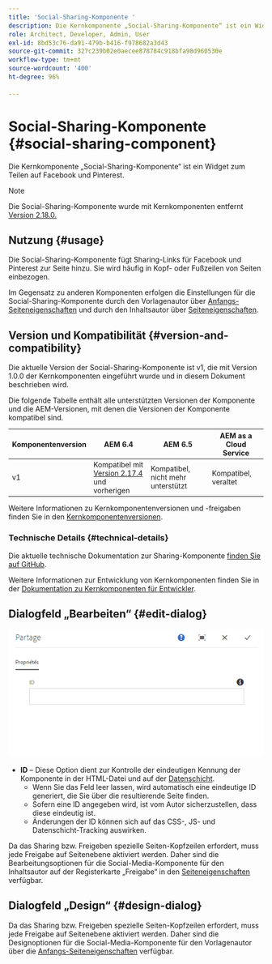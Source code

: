 ```yaml
---
title: 'Social-Sharing-Komponente '
description: Die Kernkomponente „Social-Sharing-Komponente“ ist ein Widget zum Teilen auf Facebook und Pinterest.
role: Architect, Developer, Admin, User
exl-id: 8bd53c76-da91-479b-b416-f978682a3d43
source-git-commit: 327c239b02e0aecee878784c918bfa98d960530e
workflow-type: tm+mt
source-wordcount: '400'
ht-degree: 96%

---
```


# Social-Sharing-Komponente {#social-sharing-component}

Die Kernkomponente „Social-Sharing-Komponente“ ist ein Widget zum Teilen auf Facebook und Pinterest.

>[!NOTE]
>
>Die Social-Sharing-Komponente wurde mit Kernkomponenten entfernt [Version 2.18.0.](/help/versions.md)

## Nutzung {#usage}

Die Social-Sharing-Komponente fügt Sharing-Links für Facebook und Pinterest zur Seite hinzu. Sie wird häufig in Kopf- oder Fußzeilen von Seiten einbezogen.

Im Gegensatz zu anderen Komponenten erfolgen die Einstellungen für die Social-Sharing-Komponente durch den Vorlagenautor über [Anfangs-Seiteneigenschaften](https://experienceleague.adobe.com/docs/experience-manager-cloud-service/sites/authoring/features/templates.html?lang=de) und durch den Inhaltsautor über [Seiteneigenschaften](https://experienceleague.adobe.com/docs/experience-manager-cloud-service/sites/authoring/fundamentals/page-properties.html?lang=de).

## Version und Kompatibilität {#version-and-compatibility}

Die aktuelle Version der Social-Sharing-Komponente ist v1, die mit Version 1.0.0 der Kernkomponenten eingeführt wurde und in diesem Dokument beschrieben wird.

Die folgende Tabelle enthält alle unterstützten Versionen der Komponente und die AEM-Versionen, mit denen die Versionen der Komponente kompatibel sind.

| Komponentenversion | AEM 6.4 | AEM 6.5 | AEM as a Cloud Service |
|--- |--- |--- |---|
| v1 | Kompatibel mit<br>[Version 2.17.4](/help/versions.md) und vorherigen | Kompatibel, nicht mehr unterstützt | Kompatibel, veraltet |

Weitere Informationen zu Kernkomponentenversionen und -freigaben finden Sie in den [Kernkomponentenversionen](/help/versions.md).

### Technische Details {#technical-details}

Die aktuelle technische Dokumentation zur Sharing-Komponente [finden Sie auf GitHub](https://adobe.com/go/aem_cmp_tech_sharing_v1_de).

Weitere Informationen zur Entwicklung von Kernkomponenten finden Sie in der [Dokumentation zu Kernkomponenten für Entwickler](/help/developing/overview.md).

## Dialogfeld „Bearbeiten“ {#edit-dialog}

![Dialogfeld „Bearbeiten“ der Sharing-Komponente](/help/assets/sharing-edit.png)

* **ID** – Diese Option dient zur Kontrolle der eindeutigen Kennung der Komponente in der HTML-Datei und auf der [Datenschicht](/help/developing/data-layer/overview.md).
   * Wenn Sie das Feld leer lassen, wird automatisch eine eindeutige ID generiert, die Sie über die resultierende Seite finden.
   * Sofern eine ID angegeben wird, ist vom Autor sicherzustellen, dass diese eindeutig ist.
   * Änderungen der ID können sich auf das CSS-, JS- und Datenschicht-Tracking auswirken.

Da das Sharing bzw. Freigeben spezielle Seiten-Kopfzeilen erfordert, muss jede Freigabe auf Seitenebene aktiviert werden. Daher sind die Bearbeitungsoptionen für die Social-Media-Komponente für den Inhaltsautor auf der Registerkarte „Freigabe“ in den [Seiteneigenschaften](https://experienceleague.adobe.com/docs/experience-manager-cloud-service/sites/authoring/fundamentals/page-properties.html) verfügbar.

## Dialogfeld „Design“ {#design-dialog}

Da das Sharing bzw. Freigeben spezielle Seiten-Kopfzeilen erfordert, muss jede Freigabe auf Seitenebene aktiviert werden. Daher sind die Designoptionen für die Social-Media-Komponente für den Vorlagenautor über die [Anfangs-Seiteneigenschaften](https://experienceleague.adobe.com/docs/experience-manager-cloud-service/sites/authoring/features/templates.html) verfügbar.
